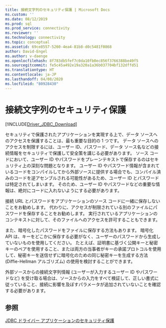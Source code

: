 ```yaml
---
title: 接続文字列のセキュリティ保護 | Microsoft Docs
ms.custom: ''
ms.date: 08/12/2019
ms.prod: sql
ms.prod_service: connectivity
ms.reviewer: ''
ms.technology: connectivity
ms.topic: conceptual
ms.assetid: 69ce8557-5260-4ea4-81b8-d0c5481f0868
author: David-Engel
ms.author: v-daenge
ms.openlocfilehash: 8f783db5fef7c0da10fb0ec856f3766388be49f5
ms.sourcegitcommit: fe5c45a492e19a320a1a36b037704bf132dffd51
ms.translationtype: HT
ms.contentlocale: ja-JP
ms.lasthandoff: 04/08/2020
ms.locfileid: "80928430"
---
```

# <a name="securing-connection-strings"></a>接続文字列のセキュリティ保護

[!INCLUDE[Driver_JDBC_Download](../../includes/driver_jdbc_download.md)]

セキュリティで保護されたアプリケーションを実現する上で、データ ソースへのアクセスを保護することは、最も重要な目的の 1 つです。 データ ソースへのアクセスを制限するには、ユーザー ID、パスワード、データ ソース名などの接続情報をセキュリティで保護して安全策を講じる必要があります。 ソース コードにおいて、ユーザー ID やパスワードをプレーンテキストで保存するのはセキュリティ上の深刻な問題となります。 ユーザー ID やパスワード情報が含まれているコードをコンパイルしてから外部ソースに提供する場合でも、コンパイル済みのコードを逆アセンブルされる可能性があるため、ユーザー ID とパスワードは特定されてしまいます。 そのため、ユーザー ID やパスワードなどの重要な情報は、絶対にコードに入れないようにする必要があります。

接続 URL とパスワードをアプリケーションのソース コードに一緒に保存しないことをお勧めします。 代わりに、アクセスが制限されている別のファイルにパスワードを保存することをお勧めします。 実行されているアプリケーションのコンテキストに対して、そのファイルへのアクセスを許可することもできます。

また、暗号化したパスワードをファイルに保存する方法もあります。 暗号化 API は、キーをどこかに保存する必要がなく、ユーザーのパスワードから生成していないものを使用してください。 たとえば、証明書に基づく公開キーと秘密キーのペアを使用すること、または両方の当事者がキーの承諾プロトコルを使用して、秘密キーを送信せずに暗号化のための同じ秘密キーを生成する方法 (Diffie-Hellman アルゴリズム) の使用を検討することができます。

外部ソースからの接続文字列情報 (ユーザーが入力するユーザー ID やパスワードなど) を受け取る場合は、ソースからの入力をすべて検証して、正しい書式に従っていること、接続に影響を及ぼすパラメータが追加されていないことを確認する必要があります。

## <a name="see-also"></a>参照

[JDBC ドライバー アプリケーションのセキュリティ保護](../../connect/jdbc/securing-jdbc-driver-applications.md)
